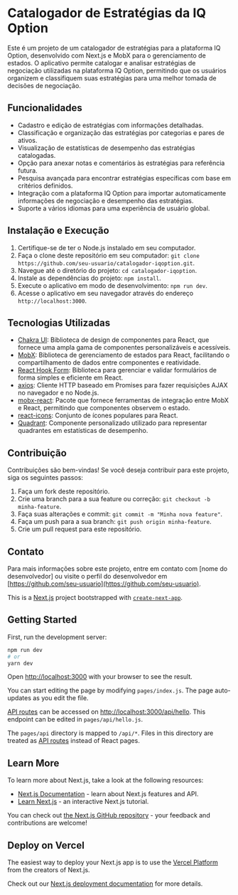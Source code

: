 # Catalogador de Estratégias da IQ Option

Este é um projeto de um catalogador de estratégias para a plataforma IQ Option, desenvolvido com Next.js e MobX para o gerenciamento de estados. O aplicativo permite catalogar e analisar estratégias de negociação utilizadas na plataforma IQ Option, permitindo que os usuários organizem e classifiquem suas estratégias para uma melhor tomada de decisões de negociação.

## Funcionalidades

- Cadastro e edição de estratégias com informações detalhadas.
- Classificação e organização das estratégias por categorias e pares de ativos.
- Visualização de estatísticas de desempenho das estratégias catalogadas.
- Opção para anexar notas e comentários às estratégias para referência futura.
- Pesquisa avançada para encontrar estratégias específicas com base em critérios definidos.
- Integração com a plataforma IQ Option para importar automaticamente informações de negociação e desempenho das estratégias.
- Suporte a vários idiomas para uma experiência de usuário global.

## Instalação e Execução

1. Certifique-se de ter o Node.js instalado em seu computador.
2. Faça o clone deste repositório em seu computador: `git clone https://github.com/seu-usuario/catalogador-iqoption.git`.
3. Navegue até o diretório do projeto: `cd catalogador-iqoption`.
4. Instale as dependências do projeto: `npm install`.
5. Execute o aplicativo em modo de desenvolvimento: `npm run dev`.
6. Acesse o aplicativo em seu navegador através do endereço `http://localhost:3000`.

## Tecnologias Utilizadas

- [Chakra UI](https://chakra-ui.com): Biblioteca de design de componentes para React, que fornece uma ampla gama de componentes personalizáveis e acessíveis.
- [MobX](https://mobx.js.org): Biblioteca de gerenciamento de estados para React, facilitando o compartilhamento de dados entre componentes e reatividade.
- [React Hook Form](https://react-hook-form.com): Biblioteca para gerenciar e validar formulários de forma simples e eficiente em React.
- [axios](https://axios-http.com): Cliente HTTP baseado em Promises para fazer requisições AJAX no navegador e no Node.js.
- [mobx-react](https://mobx-react.js.org): Pacote que fornece ferramentas de integração entre MobX e React, permitindo que componentes observem o estado.
- [react-icons](https://react-icons.github.io/react-icons): Conjunto de ícones populares para React.
- [Quadrant](https://github.com/seu-usuario/quadrant): Componente personalizado utilizado para representar quadrantes em estatísticas de desempenho.

## Contribuição

Contribuições são bem-vindas! Se você deseja contribuir para este projeto, siga os seguintes passos:

1. Faça um fork deste repositório.
2. Crie uma branch para a sua feature ou correção: `git checkout -b minha-feature`.
3. Faça suas alterações e commit: `git commit -m "Minha nova feature"`.
4. Faça um push para a sua branch: `git push origin minha-feature`.
5. Crie um pull request para este repositório.


## Contato

Para mais informações sobre este projeto, entre em contato com [nome do desenvolvedor] ou visite o perfil do desenvolvedor em [https://github.com/seu-usuario](https://github.com/seu-usuario).

This is a [Next.js](https://nextjs.org/) project bootstrapped with [`create-next-app`](https://github.com/vercel/next.js/tree/canary/packages/create-next-app).

## Getting Started

First, run the development server:

```bash
npm run dev
# or
yarn dev
```

Open [http://localhost:3000](http://localhost:3000) with your browser to see the result.

You can start editing the page by modifying `pages/index.js`. The page auto-updates as you edit the file.

[API routes](https://nextjs.org/docs/api-routes/introduction) can be accessed on [http://localhost:3000/api/hello](http://localhost:3000/api/hello). This endpoint can be edited in `pages/api/hello.js`.

The `pages/api` directory is mapped to `/api/*`. Files in this directory are treated as [API routes](https://nextjs.org/docs/api-routes/introduction) instead of React pages.

## Learn More

To learn more about Next.js, take a look at the following resources:

- [Next.js Documentation](https://nextjs.org/docs) - learn about Next.js features and API.
- [Learn Next.js](https://nextjs.org/learn) - an interactive Next.js tutorial.

You can check out [the Next.js GitHub repository](https://github.com/vercel/next.js/) - your feedback and contributions are welcome!

## Deploy on Vercel

The easiest way to deploy your Next.js app is to use the [Vercel Platform](https://vercel.com/new?utm_medium=default-template&filter=next.js&utm_source=create-next-app&utm_campaign=create-next-app-readme) from the creators of Next.js.

Check out our [Next.js deployment documentation](https://nextjs.org/docs/deployment) for more details.
